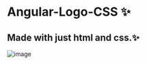 # Angular-Logo-CSS ✨
## Made with just html and css.✨
![image](https://user-images.githubusercontent.com/94203956/182927206-cbd00d11-e0ff-4edb-af1d-6c92a144b42f.png)

